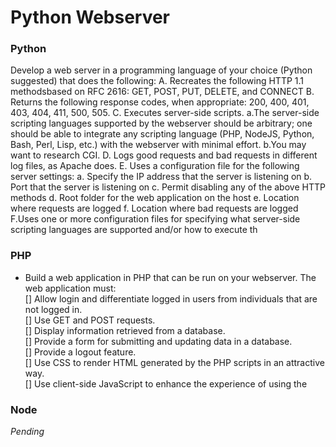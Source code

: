 # Python Webserver
### Python

Develop a web server in a programming language of your choice (Python 
suggested) that 
does the following:
A. Recreates the following HTTP 1.1 methodsbased on RFC 2616: GET, POST, PUT, DELETE, and CONNECT
B. Returns the following response codes, when appropriate: 200, 400, 401, 403, 404, 411, 500, 505.
C. Executes server-side scripts.
  a.The server-side scripting languages supported by the webserver should be arbitrary; one should be able to integrate any scripting language (PHP, NodeJS, Python, Bash, Perl, Lisp, etc.) with the webserver with minimal 
  effort. 
  b.You may want to research CGI.
D. Logs good requests and bad requests in different log files, as Apache does.
E. Uses a configuration file for the following server settings:
  a. Specify the IP address that the server is listening on
  b. Port that the server is listening on
  c. Permit disabling any of the above HTTP methods
  d. Root folder for the web application on the host
  e. Location where requests are logged
  f. Location where bad requests are logged
F.Uses one or more configuration files for specifying what server-side scripting languages are supported and/or how to execute th

### PHP
+ Build a web application in PHP that can be run on your webserver. The web application must:   
  [] Allow login and differentiate logged in users from individuals that are not logged in.   
  [] Use GET and POST requests.   
  [] Display information retrieved from a database.   
  [] Provide a form for submitting and updating data in a database.   
  [] Provide a logout feature.   
  [] Use CSS to render HTML generated by the PHP scripts in an attractive way.   
  [] Use client-side JavaScript to enhance the experience of using the   


### Node
_Pending_
